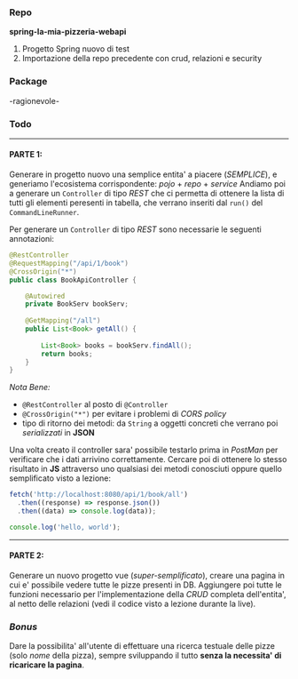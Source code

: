 ### Repo
**spring-la-mia-pizzeria-webapi**
1. Progetto Spring nuovo di test
2. Importazione della repo precedente con crud, relazioni e security

### Package
-ragionevole-

### Todo
---
#### PARTE 1: 
Generare in progetto nuovo una semplice entita' a piacere (*SEMPLICE*), e generiamo l'ecosistema corrispondente: *pojo* + *repo* + *service*
Andiamo poi a generare un `Controller` di tipo *REST* che ci permetta di ottenere la lista di tutti gli elementi peresenti in tabella, che verrano inseriti dal `run()` del `CommandLineRunner`.

Per generare un `Controller` di tipo *REST* sono necessarie le seguenti annotazioni:
```java
@RestController
@RequestMapping("/api/1/book")
@CrossOrigin("*")
public class BookApiController {

	@Autowired
	private BookServ bookServ;
	
	@GetMapping("/all")
	public List<Book> getAll() {
		
		List<Book> books = bookServ.findAll();
		return books;
	}
}
```
*Nota Bene:*
- `@RestController` al posto di `@Controller`
- `@CrossOrigin("*")` per evitare i problemi di *CORS policy*
- tipo di ritorno dei metodi: da `String` a oggetti concreti che verrano poi *serializzati* in **JSON**

Una volta creato il controller sara' possibile testarlo prima in *PostMan* per verificare che i dati arrivino correttamente. Cercare poi di ottenere lo stesso risultato in **JS** attraverso uno qualsiasi dei metodi conosciuti oppure quello semplificato visto a lezione:
```js
fetch('http://localhost:8080/api/1/book/all')
  .then((response) => response.json())
  .then((data) => console.log(data));

console.log('hello, world');
```
---
#### PARTE 2: 
Generare un nuovo progetto vue (*super-semplificato*), creare una pagina in cui e' possibile vedere tutte le pizze presenti in DB. Aggiungere poi tutte le funzioni necessario per l'implementazione della *CRUD* completa dell'entita', al netto delle relazioni (vedi il codice visto a lezione durante la live).

### *Bonus*
Dare la possibilita' all'utente di effettuare una ricerca testuale delle pizze (solo *nome* della pizza), sempre sviluppando il tutto **senza la necessita' di ricaricare la pagina**.
